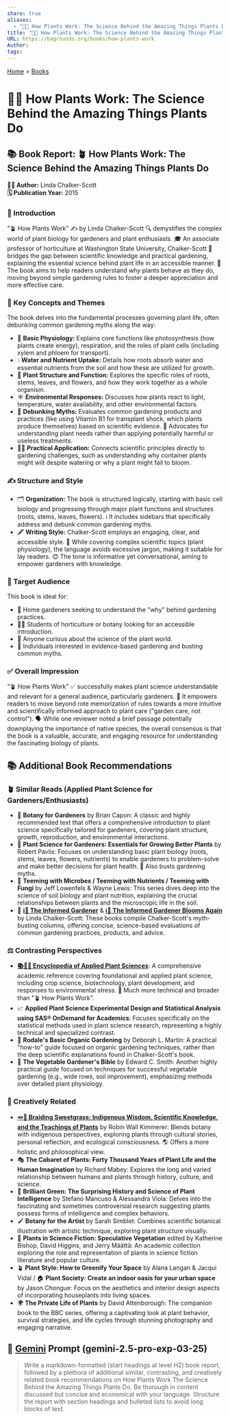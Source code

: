 ```yaml
---
share: true
aliases:
  - "🌿🔬 How Plants Work: The Science Behind the Amazing Things Plants Do"
title: "🌿🔬 How Plants Work: The Science Behind the Amazing Things Plants Do"
URL: https://bagrounds.org/books/how-plants-work
Author: 
tags: 
---
```

[Home](../index.md) > [Books](./index.md)  
# 🌿🔬 How Plants Work: The Science Behind the Amazing Things Plants Do  
## 📚 Book Report: 🪴 How Plants Work: The Science Behind the Amazing Things Plants Do  
  
**🧑‍🏫 Author:** Linda Chalker-Scott  
**🗓️ Publication Year:** 2015  
  
### 🌿 Introduction  
  
"🪴 How Plants Work" ✍️ by Linda Chalker-Scott 🔍 demystifies the complex world of plant biology for gardeners and plant enthusiasts. 🎓 An associate professor of horticulture at Washington State University, Chalker-Scott 🌉 bridges the gap between scientific knowledge and practical gardening, explaining the essential science behind plant life in an accessible manner. 🎯 The book aims to help readers understand *why* plants behave as they do, moving beyond simple gardening rules to foster a deeper appreciation and more effective care.  
  
### 🔑 Key Concepts and Themes  
  
The book delves into the fundamental processes governing plant life, often debunking common gardening myths along the way:  
  
* 🧪 **Basic Physiology:** Explains core functions like photosynthesis (how plants create energy), respiration, and the roles of plant cells (including xylem and phloem for transport).  
* 💧 **Water and Nutrient Uptake:** Details how roots absorb water and essential nutrients from the soil and how these are utilized for growth.  
* 🌱 **Plant Structure and Function:** Explores the specific roles of roots, stems, leaves, and flowers, and how they work together as a whole organism.  
* ☀️ **Environmental Responses:** Discusses how plants react to light, temperature, water availability, and other environmental factors.  
* 🚫 **Debunking Myths:** Evaluates common gardening products and practices (like using Vitamin B1 for transplant shock, which plants produce themselves) based on scientific evidence. 📣 Advocates for understanding plant needs rather than applying potentially harmful or useless treatments.  
* 🧑‍🌾 **Practical Application:** Connects scientific principles directly to gardening challenges, such as understanding why container plants might wilt despite watering or why a plant might fail to bloom.  
  
### ✍️ Structure and Style  
  
* 🗂️ **Organization:** The book is structured logically, starting with basic cell biology and progressing through major plant functions and structures (roots, stems, leaves, flowers). ℹ️ It includes sidebars that specifically address and debunk common gardening myths.  
* 🖋️ **Writing Style:** Chalker-Scott employs an engaging, clear, and accessible style. 🔬 While covering complex scientific topics (plant physiology), the language avoids excessive jargon, making it suitable for lay readers. 😊 The tone is informative yet conversational, aiming to empower gardeners with knowledge.  
  
### 🎯 Target Audience  
  
This book is ideal for:  
  
* 🏡 Home gardeners seeking to understand the "why" behind gardening practices.  
* 🧑‍🎓 Students of horticulture or botany looking for an accessible introduction.  
* 🤔 Anyone curious about the science of the plant world.  
* 🌱 Individuals interested in evidence-based gardening and busting common myths.  
  
### ✅ Overall Impression  
  
"🪴 How Plants Work" ✅ successfully makes plant science understandable and relevant for a general audience, particularly gardeners. 💪 It empowers readers to move beyond rote memorization of rules towards a more intuitive and scientifically informed approach to plant care ("garden care, not control"). 🗣️ While one reviewer noted a brief passage potentially downplaying the importance of native species, the overall consensus is that the book is a valuable, accurate, and engaging resource for understanding the fascinating biology of plants.  
  
## 📚 Additional Book Recommendations  
  
### 🪴 Similar Reads (Applied Plant Science for Gardeners/Enthusiasts)  
  
* 🌿 **Botany for Gardeners** by Brian Capon: A classic and highly recommended text that offers a comprehensive introduction to plant science specifically tailored for gardeners, covering plant structure, growth, reproduction, and environmental interactions.  
* 🌱 **Plant Science for Gardeners: Essentials for Growing Better Plants** by Robert Pavlis: Focuses on understanding basic plant biology (roots, stems, leaves, flowers, nutrients) to enable gardeners to problem-solve and make better decisions for plant health. 🚫 Also busts gardening myths.  
* 🦠 **Teeming with Microbes / Teeming with Nutrients / Teeming with Fungi** by Jeff Lowenfels & Wayne Lewis: This series dives deep into the science of soil biology and plant nutrition, explaining the crucial relationships between plants and the microscopic life in the soil.  
* 📰 **[ℹ️🌱 The Informed Gardener](./the-informed-gardener.md)** & **[ℹ️🌻 The Informed Gardener Blooms Again](./the-informed-gardener-blooms-again.md)** by Linda Chalker-Scott: These books compile Chalker-Scott's myth-busting columns, offering concise, science-based evaluations of common gardening practices, products, and advice.  
  
### ⚖️ Contrasting Perspectives  
  
* **[📚🌿🔬 Encyclopedia of Applied Plant Sciences](./encyclopedia-of-applied-plant-sciences.md)**: A comprehensive academic reference covering foundational and applied plant science, including crop science, biotechnology, plant development, and responses to environmental stress. 🔬 Much more technical and broader than "🪴 How Plants Work".  
* 📈 **Applied Plant Science Experimental Design and Statistical Analysis using SAS® OnDemand for Academics**: Focuses specifically on the statistical methods used in plant science research, representing a highly technical and specialized contrast.  
* 🌱 **Rodale's Basic Organic Gardening** by Deborah L. Martin: A practical "how-to" guide focused on organic gardening techniques, rather than the deep scientific explanations found in Chalker-Scott's book.  
* 🍅 **The Vegetable Gardener's Bible** by Edward C. Smith: Another highly practical guide focused on techniques for successful vegetable gardening (e.g., wide rows, soil improvement), emphasizing methods over detailed plant physiology.  
  
### 🎨 Creatively Related  
  
* **[🪢🌾 Braiding Sweetgrass: Indigenous Wisdom, Scientific Knowledge, and the Teachings of Plants](./braiding-sweetgrass.md)** by Robin Wall Kimmerer: Blends botany with indigenous perspectives, exploring plants through cultural stories, personal reflection, and ecological consciousness. 🌎 Offers a more holistic and philosophical view.  
* 🎭 **The Cabaret of Plants: Forty Thousand Years of Plant Life and the Human Imagination** by Richard Mabey: Explores the long and varied relationship between humans and plants through history, culture, and science.  
* 🧠 **Brilliant Green: The Surprising History and Science of Plant Intelligence** by Stefano Mancuso & Alessandra Viola: Delves into the fascinating and sometimes controversial research suggesting plants possess forms of intelligence and complex behaviors.  
* 🖌️ **Botany for the Artist** by Sarah Simblet: Combines scientific botanical illustration with artistic technique, exploring plant structure visually.  
* 🤖 **Plants in Science Fiction: Speculative Vegetation** edited by Katherine Bishop, David Higgins, and Jerry Määttä: An academic collection exploring the role and representation of plants in science fiction literature and popular culture.  
* 🪴 **Plant Style: How to Greenify Your Space** by Alana Langan & Jacqui Vidal / 🏠 **Plant Society: Create an indoor oasis for your urban space** by Jason Chongue: Focus on the aesthetics and interior design aspects of incorporating houseplants into living spaces.  
* 🌍 **The Private Life of Plants** by David Attenborough: The companion book to the BBC series, offering a captivating look at plant behavior, survival strategies, and life cycles through stunning photography and engaging narrative.  
  
## 💬 [Gemini](../software/gemini.md) Prompt (gemini-2.5-pro-exp-03-25)  
> Write a markdown-formatted (start headings at level H2) book report, followed by a plethora of additional similar, contrasting, and creatively related book recommendations on How Plants Work The Science Behind the Amazing Things Plants Do. Be thorough in content discussed but concise and economical with your language. Structure the report with section headings and bulleted lists to avoid long blocks of text.